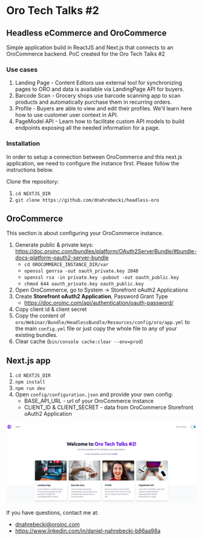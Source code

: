 # Oro Tech Talks #2
## Headless eCommerce and OroCommerce

Simple application build in ReactJS and Next.js that connects to an OroCommerce backend.
PoC created for the Oro Tech Talks #2

### Use cases
1. Landing Page - Content Editors use external tool for synchronizing pages to ORO and data is
   available via LandingPage API for buyers.
2. Barcode Scan - Grocery shops use barcode scanning app to scan products and automatically
   purchase them in recurring orders.
3. Profile - Buyers are able to view and edit their profiles. We'll learn here how to use customer user context in API.
4. PageModel API - Learn how to facilitate custom API models to build endpoints exposing all the needed information for a page.

### Installation

In order to setup a connection between OroCommerce and this next.js application, we need to configure the instance first.
Please follow the instructions below.

Clone the repository:
1. `cd NEXTJS_DIR`
2. `git clone https://github.com/dnahrebecki/headless-oro`

## OroCommerce

This section is about configuring your OroCommerce instance.

1. Generate public & private keys: https://doc.oroinc.com/bundles/platform/OAuth2ServerBundle/#bundle-docs-platform-oauth2-server-bundle
   - `cd OROCOMMERCE_INSTANCE_DIR/var`
   - `openssl genrsa -out oauth_private.key 2048`
   - `openssl rsa -in private.key -pubout -out oauth_public.key`
   - `chmod 644 oauth_private.key oauth_public.key`
2. Open OroCommerce, go to System -> Storefront oAuth2 Applications
3. Create **Storefront oAuth2 Application**, Password Grant Type
   - https://doc.oroinc.com/api/authentication/oauth-password/
4. Copy client id & client secret
5. Copy the content of `oro/Webinar/Bundle/HeadlessBundle/Resources/config/oro/app.yml` to the main `config.yml` file or just copy the whole file to any of your existing bundles.
6. Clear cache (`bin/console cache:clear --env=prod`)

## Next.js app

1. `cd NEXTJS_DIR`
2. `npm install`
3. `npm run dev`
4. Open `config/configuration.json` and provide your own config:
   - BASE_API_URL - url of your OroCommerce instance
   - CLIENT_ID & CLIENT_SECRET - data from OroCommerce Storefront oAuth2 Application

![Headless ORO homepage](/public/headless-home.png)

If you have questions, contact me at: 
- dnahrebecki@oroinc.com
- https://www.linkedin.com/in/daniel-nahrebecki-b86aa98a